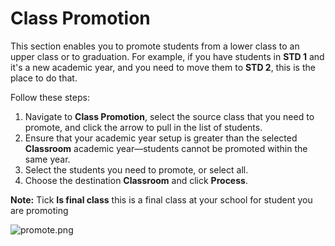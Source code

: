 # Class Promotion


This section enables you to promote students from a lower class to an upper class or to graduation. For example, if you have students in **STD 1** and it's a new academic year, and you need to move them to **STD 2**, this is the place to do that.

Follow these steps:

1. Navigate to **Class Promotion**, select the source class that you need to promote, and click the arrow to pull in the list of students.
2. Ensure that your academic year setup is greater than the selected **Classroom** academic year—students cannot be promoted within the same year.
3. Select the students you need to promote, or select all.
4. Choose the destination **Classroom** and click **Process**.

**Note:** Tick **Is final class** this is a final class at your school for student you are promoting

![promote.png](promote.png)
